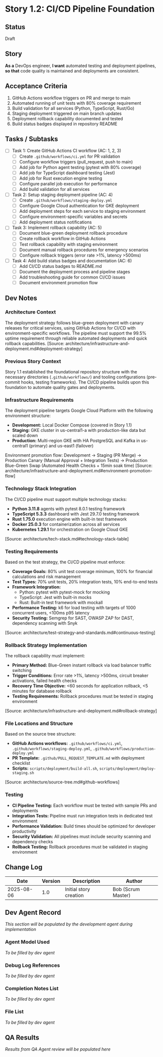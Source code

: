 # Story 1.2: CI/CD Pipeline Foundation

## Status
Draft

## Story
**As a** DevOps engineer,
**I want** automated testing and deployment pipelines,
**so that** code quality is maintained and deployments are consistent.

## Acceptance Criteria
1. GitHub Actions workflow triggers on PR and merge to main
2. Automated running of unit tests with 80% coverage requirement
3. Build validation for all services (Python, TypeScript, Rust/Go)
4. Staging deployment triggered on main branch updates
5. Deployment rollback capability documented and tested
6. Build status badges displayed in repository README

## Tasks / Subtasks
- [ ] Task 1: Create GitHub Actions CI workflow (AC: 1, 2, 3)
  - [ ] Create `.github/workflows/ci.yml` for PR validation
  - [ ] Configure workflow triggers (pull_request, push to main)
  - [ ] Add job for Python agent testing (pytest with 80% coverage)
  - [ ] Add job for TypeScript dashboard testing (Jest)
  - [ ] Add job for Rust execution engine testing
  - [ ] Configure parallel job execution for performance
  - [ ] Add build validation for all services
- [ ] Task 2: Setup staging deployment pipeline (AC: 4)
  - [ ] Create `.github/workflows/staging-deploy.yml`
  - [ ] Configure Google Cloud authentication for GKE deployment
  - [ ] Add deployment steps for each service to staging environment
  - [ ] Configure environment-specific variables and secrets
  - [ ] Add deployment status notifications
- [ ] Task 3: Implement rollback capability (AC: 5)
  - [ ] Document blue-green deployment rollback procedure
  - [ ] Create rollback workflow in GitHub Actions
  - [ ] Test rollback capability with staging environment
  - [ ] Document manual rollback procedures for emergency scenarios
  - [ ] Configure rollback triggers (error rate >1%, latency >500ms)
- [ ] Task 4: Add build status badges and documentation (AC: 6)
  - [ ] Add CI/CD status badges to README.md
  - [ ] Document the deployment process and pipeline stages
  - [ ] Add troubleshooting guide for common CI/CD issues
  - [ ] Document environment promotion flow

## Dev Notes

### Architecture Context
The deployment strategy follows blue-green deployment with canary releases for critical services, using GitHub Actions for CI/CD with environment-specific workflows. The pipeline must support the 99.5% uptime requirement through reliable automated deployments and quick rollback capabilities. [Source: architecture/infrastructure-and-deployment.md#deployment-strategy]

### Previous Story Context
Story 1.1 established the foundational repository structure with the necessary directories (`.github/workflows/`) and tooling configurations (pre-commit hooks, testing frameworks). The CI/CD pipeline builds upon this foundation to automate quality gates and deployments.

### Infrastructure Requirements
The deployment pipeline targets Google Cloud Platform with the following environment structure:
- **Development:** Local Docker Compose (covered in Story 1.1)
- **Staging:** GKE cluster in us-central1-a with production-like data but scaled down
- **Production:** Multi-region GKE with HA PostgreSQL and Kafka in us-central1 (primary) and us-east1 (failover)

Environment promotion flow: Development → Staging (PR Merge) → Production Canary (Manual Approval + Integration Tests) → Production Blue-Green Swap (Automated Health Checks + 15min soak time) [Source: architecture/infrastructure-and-deployment.md#environment-promotion-flow]

### Technology Stack Integration
The CI/CD pipeline must support multiple technology stacks:
- **Python 3.11.8** agents with pytest 8.0.1 testing framework
- **TypeScript 5.3.3** dashboard with Jest 29.7.0 testing framework  
- **Rust 1.75.0** execution engine with built-in test framework
- **Docker 25.0.3** for containerization across all services
- **Kubernetes 1.29.1** for orchestration on Google Cloud GKE

[Source: architecture/tech-stack.md#technology-stack-table]

### Testing Requirements
Based on the test strategy, the CI/CD pipeline must enforce:
- **Coverage Goals:** 80% unit test coverage minimum, 100% for financial calculations and risk management
- **Test Types:** 70% unit tests, 20% integration tests, 10% end-to-end tests
- **Framework Integration:** 
  - Python: pytest with pytest-mock for mocking
  - TypeScript: Jest with built-in mocks
  - Rust: Built-in test framework with mockall
- **Performance Testing:** k6 for load testing with targets of 1000 concurrent users, <100ms p95 latency
- **Security Testing:** Semgrep for SAST, OWASP ZAP for DAST, dependency scanning with Snyk

[Source: architecture/test-strategy-and-standards.md#continuous-testing]

### Rollback Strategy Implementation
The rollback capability must implement:
- **Primary Method:** Blue-Green instant rollback via load balancer traffic switching
- **Trigger Conditions:** Error rate >1%, latency >500ms, circuit breaker activations, failed health checks
- **Recovery Time Objective:** <60 seconds for application rollback, <5 minutes for database rollback
- **Testing Requirements:** Rollback procedures must be tested in staging environment

[Source: architecture/infrastructure-and-deployment.md#rollback-strategy]

### File Locations and Structure
Based on the source tree structure:
- **GitHub Actions workflows:** `.github/workflows/ci.yml`, `.github/workflows/staging-deploy.yml`, `.github/workflows/production-deploy.yml`
- **PR Template:** `.github/PULL_REQUEST_TEMPLATE.md` with deployment checklist
- **Scripts:** `scripts/deployment/build-all.sh`, `scripts/deployment/deploy-staging.sh`

[Source: architecture/source-tree.md#github-workflows]

### Testing
- **CI Pipeline Testing:** Each workflow must be tested with sample PRs and deployments
- **Integration Tests:** Pipeline must run integration tests in dedicated test environment
- **Performance Validation:** Build times should be optimized for developer productivity
- **Security Validation:** All pipelines must include security scanning and dependency checks
- **Rollback Testing:** Rollback procedures must be validated in staging environment

## Change Log
| Date | Version | Description | Author |
|------|---------|-------------|--------|
| 2025-08-06 | 1.0 | Initial story creation | Bob (Scrum Master) |

## Dev Agent Record
*This section will be populated by the development agent during implementation*

### Agent Model Used
*To be filled by dev agent*

### Debug Log References  
*To be filled by dev agent*

### Completion Notes List
*To be filled by dev agent*

### File List
*To be filled by dev agent*

## QA Results
*Results from QA Agent review will be populated here*